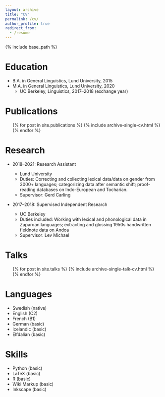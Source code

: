 ```yaml
---
layout: archive
title: "CV"
permalink: /cv/
author_profile: true
redirect_from:
  - /resume
---
```


{% include base_path %}

Education
======
* B.A. in General Linguistics, Lund University, 2015
* M.A. in General Linguistics, Lund University, 2020
  * UC Berkeley, Linguistics, 2017–2018 (exchange year)

Publications
======
  <ul>{% for post in site.publications %}
    {% include archive-single-cv.html %}
  {% endfor %}</ul>

Research
======
* 2018–2021: Research Assistant
  * Lund University
  * Duties: Correcting and collecting lexical data/data on gender from 3000+ languages; categorizing data after semantic shift; proof-reading databases on Indo-European and Tocharian.
  * Supervisor: Gerd Carling

* 2017–2018: Supervised Independent Research
  * UC Berkeley
  * Duties included: Working with lexical and phonological data in Zaparoan languages; extracting and glossing 1950s handwritten fieldnote data on Andoa
  * Supervisor: Lev Michael

Talks
======
  <ul>{% for post in site.talks %}
    {% include archive-single-talk-cv.html %}
  {% endfor %}</ul>
  
Languages
======
* Swedish (native)
* English (C2)
* French (B1)
* German (basic)
* Icelandic (basic)
* Elfdalian (basic) 

Skills
======
 * Python (basic) 
 * LaTeX (basic) 
 * R (basic) 
 * Wiki Markup (basic)
 * Inkscape (basic) 
  
